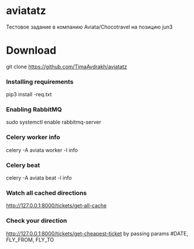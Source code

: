 # aviatatz
Тестовое задание в компанию Aviata/Chocotravel на позицию jun3

# Download
git clone https://github.com/TimaAvdrakh/aviatatz


### Installing requirements
pip3 install -req.txt

### Enabling RabbitMQ
sudo systemctl enable rabbitmq-server

### Celery worker info
celery -A aviata worker -l info

### Celery beat
celery -A aviata beat -l info


### Watch all cached directions
http://127.0.0.1:8000/tickets/get-all-cache

### Check your direction
http://127.0.0.1:8000/tickets/get-cheapest-ticket
by passing params 
#DATE, FLY_FROM, FLY_TO

